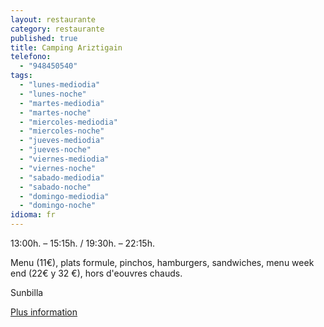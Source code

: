 ```yaml
---
layout: restaurante
category: restaurante
published: true
title: Camping Ariztigain
telefono:
  - "948450540"
tags:
  - "lunes-mediodia"
  - "lunes-noche"
  - "martes-mediodia"
  - "martes-noche"
  - "miercoles-mediodia"
  - "miercoles-noche"
  - "jueves-mediodia"
  - "jueves-noche"
  - "viernes-mediodia"
  - "viernes-noche"
  - "sabado-mediodia"
  - "sabado-noche"
  - "domingo-mediodia"
  - "domingo-noche"
idioma: fr
---
```


13:00h. – 15:15h. / 19:30h. – 22:15h.

Menu (11€), plats formule, pinchos, hamburgers, sandwiches, menu week end (22€ y 32 €), hors d'eouvres chauds.

Sunbilla

[Plus information](http://www.consorciobertiz.org/consorcio/dondecomer/restaurantes/sunbilla-es-0-190/restaurante-camping-ariztigain.html)
